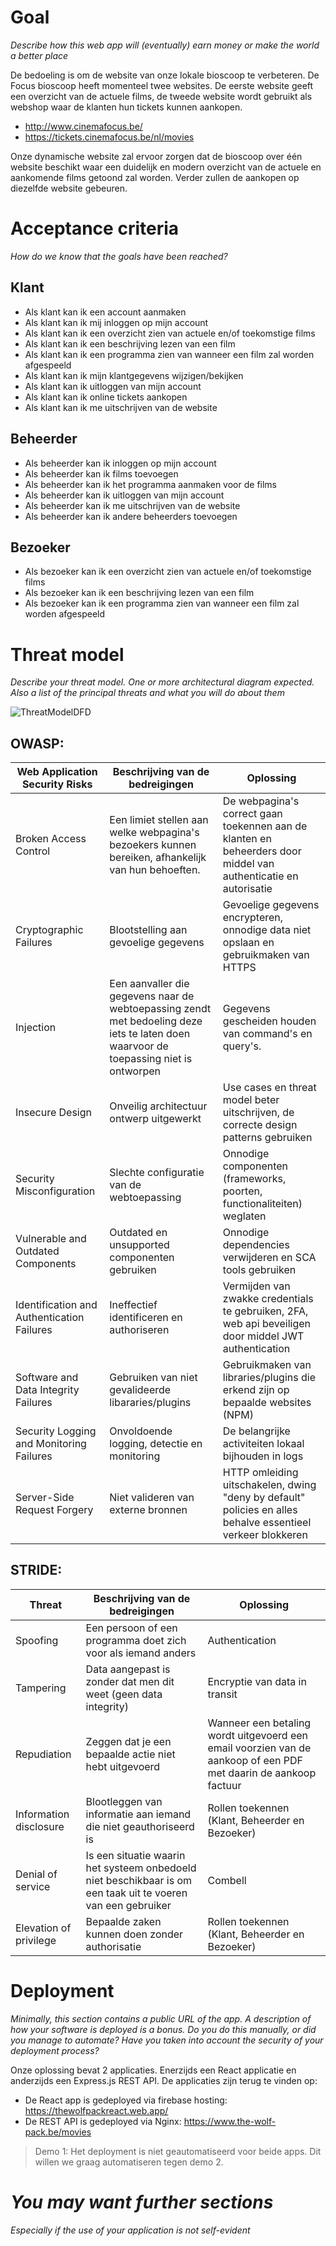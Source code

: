 # Goal
*Describe how this web app will (eventually) earn money or make the world a better place*

De bedoeling is om de website van onze lokale bioscoop te verbeteren. De Focus bioscoop heeft momenteel twee websites. De eerste website geeft een overzicht van de actuele films, de tweede website wordt gebruikt als webshop waar de klanten hun tickets kunnen aankopen.

- http://www.cinemafocus.be/
- https://tickets.cinemafocus.be/nl/movies


Onze dynamische website zal ervoor zorgen dat de bioscoop over één website beschikt waar een duidelijk en modern overzicht van de actuele en aankomende films getoond zal worden. Verder zullen de aankopen op diezelfde website gebeuren.

# Acceptance criteria
*How do we know that the goals have been reached?*

## Klant

- Als klant kan ik een account aanmaken
- Als klant kan ik mij inloggen op mijn account
- Als klant kan ik een overzicht zien van actuele en/of toekomstige films
- Als klant kan ik een beschrijving lezen van een film
- Als klant kan ik een programma zien van wanneer een film zal worden afgespeeld
- Als klant kan ik mijn klantgegevens wijzigen/bekijken
- Als klant kan ik uitloggen van mijn account
- Als klant kan ik online tickets aankopen
- Als klant kan ik me uitschrijven van de website

## Beheerder

- Als beheerder kan ik inloggen op mijn account
- Als beheerder kan ik films toevoegen
- Als beheerder kan ik het programma aanmaken voor de films
- Als beheerder kan ik uitloggen van mijn account
- Als beheerder kan ik me uitschrijven van de website
- Als beheerder kan ik andere beheerders toevoegen

## Bezoeker

- Als bezoeker kan ik een overzicht zien van actuele en/of toekomstige films
- Als bezoeker kan ik een beschrijving lezen van een film
- Als bezoeker kan ik een programma zien van wanneer een film zal worden afgespeeld

# Threat model
*Describe your threat model. One or more architectural diagram expected. Also a list of the principal threats and what you will do about them*

![ThreatModelDFD](https://user-images.githubusercontent.com/64362709/140662745-0ae5b189-eb9e-4189-afd7-124ce07df2cf.jpg)

## OWASP:
| Web Application Security Risks  | Beschrijving van de bedreigingen | Oplossing |
| ------------- | ------------- | ------------- |
| Broken Access Control  | Een limiet stellen aan welke webpagina's bezoekers kunnen bereiken, afhankelijk van hun behoeften.  | De webpagina's correct gaan toekennen aan de klanten en beheerders door middel van authenticatie en autorisatie  |
| Cryptographic Failures  | Blootstelling aan gevoelige gegevens  | Gevoelige gegevens encrypteren, onnodige data niet opslaan en gebruikmaken van HTTPS  |
| Injection  | Een aanvaller die gegevens naar de webtoepassing zendt met bedoeling deze iets te laten doen waarvoor de toepassing niet is ontworpen | Gegevens gescheiden houden van command's en query's. |
| Insecure Design  | Onveilig architectuur ontwerp uitgewerkt  | Use cases en threat model beter uitschrijven, de correcte design patterns gebruiken  |
| Security Misconfiguration  | Slechte configuratie van de webtoepassing  | Onnodige componenten (frameworks, poorten, functionaliteiten) weglaten  |
| Vulnerable and Outdated Components  | Outdated en unsupported componenten gebruiken  | Onnodige dependencies verwijderen en SCA tools gebruiken |
| Identification and Authentication Failures  | Ineffectief identificeren en authoriseren  | Vermijden van zwakke credentials te gebruiken, 2FA, web api beveiligen door middel JWT authentication  |
| Software and Data Integrity Failures  | Gebruiken van niet gevalideerde libararies/plugins   | Gebruikmaken van libraries/plugins die erkend zijn op bepaalde websites (NPM)  |
| Security Logging and Monitoring Failures  | Onvoldoende logging, detectie en monitoring  | De belangrijke activiteiten lokaal bijhouden in logs |
| Server-Side Request Forgery  | Niet valideren van externe bronnen  | HTTP omleiding uitschakelen, dwing "deny by default" policies en alles behalve essentieel verkeer blokkeren |

## STRIDE:
| Threat  | Beschrijving van de bedreigingen | Oplossing |
| ------------- | ------------- | ------------- |
| Spoofing  | Een persoon of een programma doet zich voor als iemand anders | Authentication |
| Tampering  | Data aangepast is zonder dat men dit weet (geen data integrity) | Encryptie van data in transit |
| Repudiation  | Zeggen dat je een bepaalde actie niet hebt uitgevoerd | Wanneer een betaling wordt uitgevoerd een email voorzien van de aankoop of een PDF met daarin de aankoop factuur |
| Information disclosure  | Blootleggen van informatie aan iemand die niet geauthoriseerd is | Rollen toekennen (Klant, Beheerder en Bezoeker) |
| Denial of service  | Is een situatie waarin het systeem onbedoeld niet beschikbaar is om een taak uit te voeren van een gebruiker | Combell |
| Elevation of privilege  | Bepaalde zaken kunnen doen zonder authorisatie | Rollen toekennen (Klant, Beheerder en Bezoeker) |

# Deployment
*Minimally, this section contains a public URL of the app. A description of how your software is deployed is a bonus. Do you do this manually, or did you manage to automate? Have you taken into account the security of your deployment process?*

Onze oplossing bevat 2 applicaties. Enerzijds een React applicatie en anderzijds een Express.js REST API. De applicaties zijn terug te vinden op: 
- De React app is gedeployed via firebase hosting: https://thewolfpackreact.web.app/
- De REST API is gedeployed via Nginx: https://www.the-wolf-pack.be/movies

> Demo 1: Het deployment is niet geautomatiseerd voor beide apps. Dit willen we graag automatiseren tegen demo 2. 


# *You may want further sections*
*Especially if the use of your application is not self-evident*
